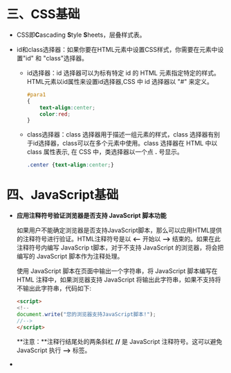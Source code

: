 # 三、CSS基础

+ CSS即**C**ascading **S**tyle **S**heets，层叠样式表。

+ id和class选择器：如果你要在HTML元素中设置CSS样式，你需要在元素中设置"id" 和 "class"选择器。

  + id选择器：id 选择器可以为标有特定 id 的 HTML 元素指定特定的样式。HTML元素以id属性来设置id选择器,CSS 中 id 选择器以 "#" 来定义。

    ```css
    #para1
    {
        text-align:center;
        color:red;
    }
    ```

  + class选择器：class 选择器用于描述一组元素的样式，class 选择器有别于id选择器，class可以在多个元素中使用。class 选择器在 HTML 中以 class 属性表示, 在 CSS 中，类选择器以一个点 **.** 号显示。

    ```css
    .center {text-align:center;}
    ```


# 四、JavaScript基础

+ **应用注释符号验证浏览器是否支持 JavaScript 脚本功能**

  如果用户不能确定浏览器是否支持JavaScript脚本，那么可以应用HTML提供的注释符号进行验证。HTML注释符号是以 **<--** 开始以 **-->** 结束的。如果在此注释符号内编写 JavaScrip t脚本，对于不支持 JavaScript 的浏览器，将会把编写的 JavaScript 脚本作为注释处理。

  使用 JavaScript 脚本在页面中输出一个字符串，将 JavaScript 脚本编写在 HTML 注释中，如果浏览器支持 JavaScript 将输出此字符串，如果不支持将不输出此字符串，代码如下:

  ```html
  <script>
  <!--
  document.write("您的浏览器支持JavaScript脚本!");
  //-->
  </script>
  ```

  **注意：**注释行结尾处的两条斜杠 **//** 是 JavaScript 注释符号。这可以避免 JavaScript 执行 **-->** 标签。

+ 
